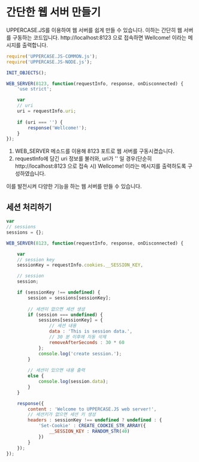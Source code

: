 # 간단한 웹 서버 만들기

UPPERCASE.JS를 이용하여 웹 서버를 쉽게 만들 수 있습니다.
이하는 간단히 웹 서버를 구동하는 코드입니다. http://localhost:8123 으로 접속하면 Wellcome! 이라는 메시지를 출력합니다.
```javascript
require('UPPERCASE.JS-COMMON.js');
require('UPPERCASE.JS-NODE.js');

INIT_OBJECTS();

WEB_SERVER(8123, function(requestInfo, response, onDisconnected) {
	'use strict';

	var
	// uri
	uri = requestInfo.uri;
	
	if (uri === '') {
		response('Wellcome!');
	}
});
```
1. WEB_SERVER 메소드를 이용해 8123 포트로 웹 서버를 구동시켰습니다.
2. requestInfo에 담긴 uri 정보를 불러와, uri가 '' 일 경우(단순히 http://localhost:8123 으로 접속 시) Wellcome! 이라는 메시지를 출력하도록 구성하였습니다.

이를 발전시켜 다양한 기능을 하는 웹 서버를 만들 수 있습니다.

## 세션 처리하기
```javascript
var
// sessions
sessions = {};

WEB_SERVER(8123, function(requestInfo, response, onDisconnected) {

    var
    // session key
    sessionKey = requestInfo.cookies.__SESSION_KEY,

    // session
    session;

    if (sessionKey !== undefined) {
        session = sessions[sessionKey];
        
        // 세션이 없으면 세션 생성
        if (session === undefined) {
            sessions[sessionKey] = {
                // 세션 내용
                data : 'This is session data.',
                // 30 분 이후에 자동 삭제
                removeAfterSeconds : 30 * 60
            };
            console.log('create session.');
        }
        
        // 세션이 있으면 내용 출력
        else {
        	console.log(session.data);
        }
    }

    response({
        content : 'Welcome to UPPERCASE.JS web server!',
		// 세션키가 없으면 세션 키 생성
        headers : sessionKey !== undefined ? undefined : {
            'Set-Cookie' : CREATE_COOKIE_STR_ARRAY({
                __SESSION_KEY : RANDOM_STR(40)
            })
        }
    });
});
```
